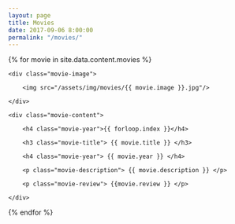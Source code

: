```yaml
---
layout: page
title: Movies
date: 2017-09-06 8:00:00
permalink: "/movies/"
---
```


{% for movie in site.data.content.movies %}

<div class="movie-container">

    <div class="movie-image">
    
        <img src="/assets/img/movies/{{ movie.image }}.jpg"/>
    
    </div>

    <div class="movie-content">
    
        <h4 class="movie-year">{{ forloop.index }}</h4>
    
        <h3 class="movie-title"> {{ movie.title }} </h3>
    
        <h4 class="movie-year"> {{ movie.year }} </h4>
    
        <p class="movie-description"> {{ movie.description }} </p>
    
        <p class="movie-review"> {{movie.review }} </p>
    
    </div>

</div>

{% endfor %}